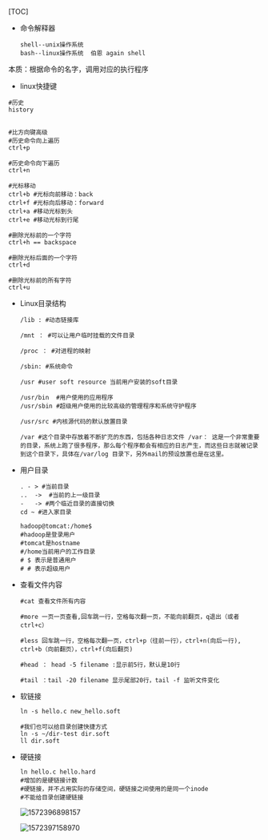 [TOC]



* 命令解释器

  ```shell
  shell--unix操作系统
  bash--linux操作系统  伯恩 again shell
  ```

本质：根据命令的名字，调用对应的执行程序




* linux快捷键

```shell
#历史
history


#比方向键高级
#历史命令向上遍历
ctrl+p

#历史命令向下遍历
ctrl+n

#光标移动
ctrl+b #光标向前移动：back
ctrl+f #光标向后移动：forward
ctrl+a #移动光标到头
ctrl+e #移动光标到行尾

#删除光标前的一个字符
ctrl+h == backspace

#删除光标后面的一个字符
ctrl+d  

#删除光标前的所有字符
ctrl+u

```



* Linux目录结构

  ```shell
  /lib : #动态链接库
  
  /mnt ： #可以让用户临时挂载的文件目录
  
  /proc ： #对进程的映射
  
  /sbin: #系统命令
  
  /usr #user soft resource 当前用户安装的soft目录
  
  /usr/bin  #用户使用的应用程序
  /usr/sbin #超级用户使用的比较高级的管理程序和系统守护程序
  
  /usr/src #内核源代码的默认放置目录
  
  /var #这个目录中存放着不断扩充的东西，包括各种日志文件 /var： 这是一个非常重要的目录，系统上跑了很多程序，那么每个程序都会有相应的日志产生，而这些日志就被记录到这个目录下，具体在/var/log 目录下，另外mail的预设放置也是在这里。
  ```

* 用户目录

  ```shell
  . - > #当前目录
  ..  ->  #当前的上一级目录
  -   -> #两个临近目录的直接切换
  cd ~ #进入家目录
  
  hadoop@tomcat:/home$
  #hadoop是登录用户
  #tomcat是hostname
  #/home当前用户的工作目录
  # $ 表示是普通用户
  # # 表示超级用户
  
  ```

* 查看文件内容

  ```shell
  #cat 查看文件所有内容
  
  #more 一页一页查看,回车跳一行，空格每次翻一页，不能向前翻页，q退出（或者ctrl+c）
  
  #less 回车跳一行，空格每次翻一页，ctrl+p（往前一行），ctrl+n(向后一行), ctrl+b（向前翻页），ctrl+f(向后翻页)
  
  #head ： head -5 filename :显示前5行，默认是10行
  
  #tail ：tail -20 filename 显示尾部20行，tail -f 监听文件变化
  ```

* 软链接

  ```shell
  ln -s hello.c new_hello.soft
  
  #我们也可以给目录创建快捷方式
  ln -s ~/dir-test dir.soft
  ll dir.soft
  ```
  
* 硬链接

  ```shell
  ln hello.c hello.hard
  #增加的是硬链接计数
  #硬链接，并不占用实际的存储空间，硬链接之间使用的是同一个inode
  #不能给目录创建硬链接
  ```

  ![1572396898157](E:\git-workspace\note\images\linux\command\1572396898157.png)

  ![1572397158970](E:\git-workspace\note\images\linux\command\1572397158970.png)


